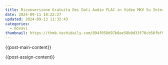 ```yaml
---
title: Riconversione Gratuita Dei Dati Audio FLAC in Video MKV Su Internet Tramite Movavi Converter
date: 2024-09-11 18:22:27
updated: 2024-09-13 11:32:43
categories:
  - movavi
thumbnail: https://thmb.techidaily.com/894f058d97b0ae58b0d33f76cb56fbf958c597ef2e3803e9c39a34ad0c70622d.jpg
---
```


{{post-main-content}}

<ins class="adsbygoogle"
     style="display:block"
     data-ad-format="autorelaxed"
     data-ad-client="ca-pub-7571918770474297"
     data-ad-slot="1223367746"></ins>

{{post-assign-content}}

<ins class="adsbygoogle"
     style="display:block"
     data-ad-client="ca-pub-7571918770474297"
     data-ad-slot="8358498916"
     data-ad-format="auto"
     data-full-width-responsive="true"></ins>
